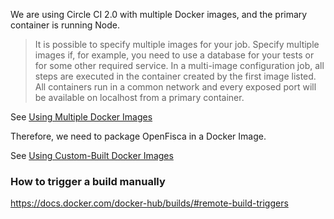 We are using Circle CI 2.0 with multiple Docker images, and the primary container is running Node.

> It is possible to specify multiple images for your job. Specify multiple images if, for example, you need to use a database for your tests or for some other required service. In a multi-image configuration job, all steps are executed in the container created by the first image listed. All containers run in a common network and every exposed port will be available on localhost from a primary container.

See [Using Multiple Docker Images](https://circleci.com/docs/2.0/executor-types/#using-multiple-docker-images)

Therefore, we need to package OpenFisca in a Docker Image.

See [Using Custom-Built Docker Images](https://circleci.com/docs/2.0/custom-images/)

### How to trigger a build manually

https://docs.docker.com/docker-hub/builds/#remote-build-triggers
